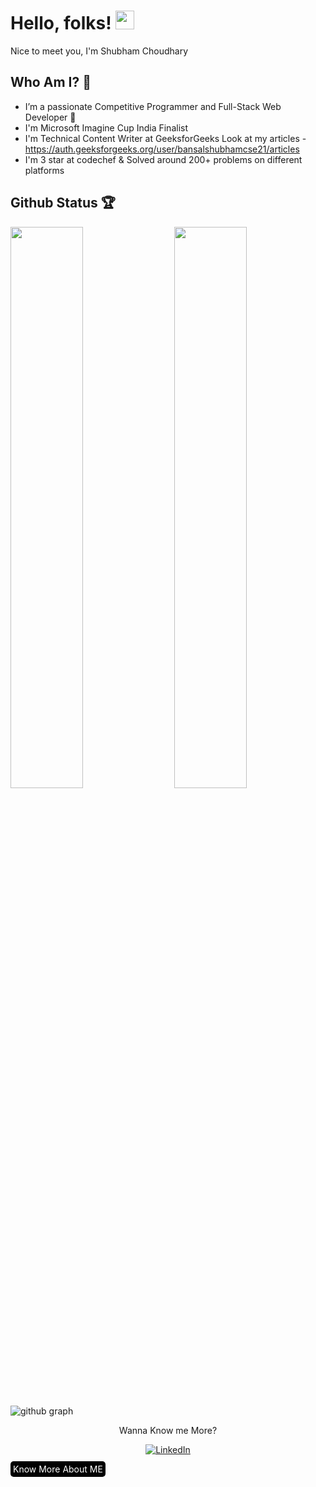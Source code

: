 # Hello, folks! <img src="https://raw.githubusercontent.com/MartinHeinz/MartinHeinz/master/wave.gif" width="30px">

Nice to meet you, I'm Shubham Choudhary

## Who Am I? 🤠

- I’m a passionate Competitive Programmer and Full-Stack Web Developer 🚀 
- I'm Microsoft Imagine Cup India Finalist
- I'm Technical Content Writer at GeeksforGeeks
  Look at my articles - https://auth.geeksforgeeks.org/user/bansalshubhamcse21/articles
- I'm 3 star at codechef & Solved around 200+ problems on different platforms

<!-- ## My Weapons 🌟

[![Top Langs](https://github-readme-stats.vercel.app/api/top-langs/?username=bansalshubh&theme=react)](https://github.com/bansalshubh/github-readme-stats) -->
 
## Github Status 🏆

<img  src="https://github-readme-stats.vercel.app/api?username=bansalshubh&show_icons=true&hide_border=true&theme=react" width="48%" align="right" >
<img  src="https://github-readme-stats.vercel.app/api?username=bansalshubh&show_icons=true&theme=dark" width="48%" >
<br>

![github graph](https://activity-graph.herokuapp.com/graph?username=bansalshubh&theme=react-dark)
<br>

<p align="center">Wanna Know me More?</p>

<p align="center">
  
<a href="https://www.linkedin.com/in/shubh-2023/">
<img src="https://img.shields.io/badge/-LinkedIn-%233781da" alt="LinkedIn"/></a>  

<a href="https://www.smartr.me/public/profiles/shubham.choudhary107" style="background-color: black;
    color: white;
    text-decoration: none;
    padding: 4px;
    border-radius: 5px;">
Know More About ME</a>  
</p>

